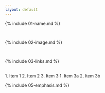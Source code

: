 ```yaml
---
layout: default
---
```


{% include 01-name.md %}

<br>

{% include 02-image.md %}

<br>

{% include 03-links.md %}

<br>
1. Item 1
2. Item 2
3. Item 3
   1. Item 3a
   2. Item 3b

<br>

{% include 05-emphasis.md %}
